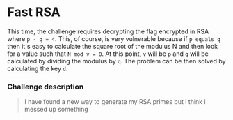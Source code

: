 # Fast RSA
This time, the challenge requires decrypting the flag encrypted in RSA where `p - q = 4`. This, of course, is very vulnerable because if `p equals q` then it's easy to calculate the square root of the modulus N and then look for a value such that `N mod v = 0`. At this point, `v` will be `p` and `q` will be calculated by dividing the modulus by `q`. The problem can be then solved by calculating the key `d`.

### Challenge description
>I have found a new way to generate my RSA primes but i think i messed up something